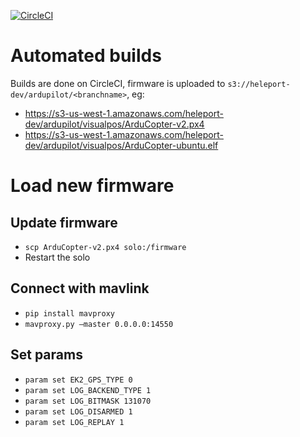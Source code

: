 [![CircleCI](https://circleci.com/gh/heleport/ardupilot.svg?style=svg)](https://circleci.com/gh/heleport/ardupilot)

# Automated builds

Builds are done on CircleCI, firmware is uploaded to `s3://heleport-dev/ardupilot/<branchname>`, eg:
* https://s3-us-west-1.amazonaws.com/heleport-dev/ardupilot/visualpos/ArduCopter-v2.px4
* https://s3-us-west-1.amazonaws.com/heleport-dev/ardupilot/visualpos/ArduCopter-ubuntu.elf

# Load new firmware

## Update firmware

* `scp ArduCopter-v2.px4 solo:/firmware`
* Restart the solo

## Connect with mavlink

* `pip install mavproxy`
* `mavproxy.py —master 0.0.0.0:14550`

## Set params

* `param set EK2_GPS_TYPE 0`
* `param set LOG_BACKEND_TYPE 1`
* `param set LOG_BITMASK 131070`
* `param set LOG_DISARMED 1`
* `param set LOG_REPLAY 1`
